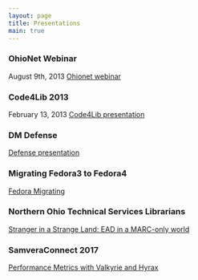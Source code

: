 ```yaml
---
layout: page
title: Presentations
main: true
---
```


### OhioNet Webinar
August 9th, 2013
[Ohionet webinar](/presentations/ohionet-webinar)

### Code4Lib 2013
February 13, 2013
[Code4Lib presentation](/presentations/code4lib2013)

### DM Defense
[Defense presentation](/presentations/dm-defense)

### Migrating Fedora3 to Fedora4
[Fedora Migrating](/presentations/fedora-migrate)

### Northern Ohio Technical Services Librarians
[Stranger in a Strange Land: EAD in a MARC-only world](/presentations/notsl)

### SamveraConnect 2017
[Performance Metrics with Valkyrie and Hyrax](/presentations/fedora-tests)
